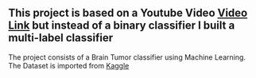 This project is based on a Youtube Video [Video Link](https://www.youtube.com/watch?v=5lgrlddp-98&t=302s) but instead of a binary classifier I built a multi-label classifier
---
The project consists of a Brain Tumor classifier using Machine Learning.\
The Dataset is imported from [Kaggle](https://www.kaggle.com/datasets/sartajbhuvaji/brain-tumor-classification-mri)


